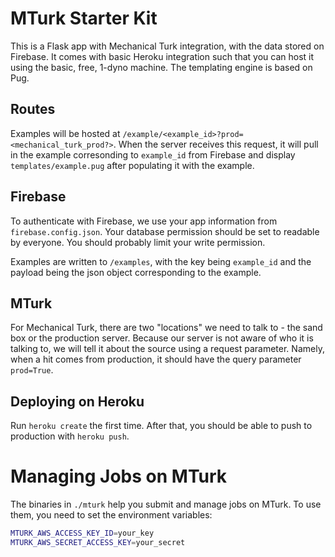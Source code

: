 # MTurk Starter Kit

This is a Flask app with Mechanical Turk integration, with the data stored on Firebase.
It comes with basic Heroku integration such that you can host it using the basic, free, 1-dyno machine.
The templating engine is based on Pug.


## Routes

Examples will be hosted at `/example/<example_id>?prod=<mechanical_turk_prod?>`.
When the server receives this request, it will pull in the example corresonding to `example_id` from Firebase and display `templates/example.pug` after populating it with the example.


## Firebase

To authenticate with Firebase, we use your app information from `firebase.config.json`.
Your database permission should be set to readable by everyone.
You should probably limit your write permission.

Examples are written to `/examples`, with the key being `example_id` and the payload being the json object corresponding to the example.


## MTurk

For Mechanical Turk, there are two "locations" we need to talk to - the sand box or the production server.
Because our server is not aware of who it is talking to, we will tell it about the source using a request parameter.
Namely, when a hit comes from production, it should have the query parameter `prod=True`.


## Deploying on Heroku

Run `heroku create` the first time.
After that, you should be able to push to production with `heroku push`.


# Managing Jobs on MTurk

The binaries in `./mturk` help you submit and manage jobs on MTurk.
To use them, you need to set the environment variables:

```bash
MTURK_AWS_ACCESS_KEY_ID=your_key
MTURK_AWS_SECRET_ACCESS_KEY=your_secret
```
